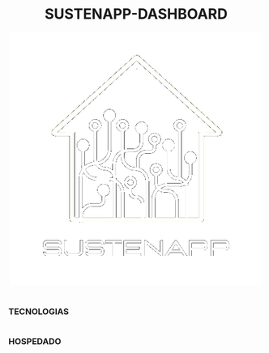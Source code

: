<h1 align=center>SUSTENAPP-DASHBOARD</h1>

<p align="center">
  <img src="logo_sustenapp.png" width="500">
</p>
    
#
### TECNOLOGIAS

#
### HOSPEDADO
